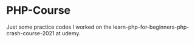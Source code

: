 # PHP-Course
Just some practice codes I worked on the learn-php-for-beginners-php-crash-course-2021 at udemy.
